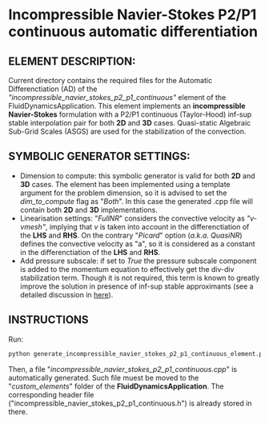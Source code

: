 # Incompressible Navier-Stokes P2/P1 continuous automatic differentiation

## ELEMENT DESCRIPTION:
Current directory contains the required files for the Automatic Differenctiation (AD) of the _"incompressible_navier_stokes_p2_p1_continuous"_ element of the FluidDynamicsApplication. This element implements an **incompressible Navier-Stokes** formulation with a P2/P1 continuous (Taylor-Hood) inf-sup stable interpolation pair for both **2D** and **3D** cases. Quasi-static Algebraic Sub-Grid Scales (ASGS) are used for the stabilization of the convection.

## SYMBOLIC GENERATOR SETTINGS:
*  Dimension to compute: this symbolic generator is valid for both **2D** and **3D** cases. The element has been implemented using a template argument for the problem dimension, so it is advised to set the _dim_to_compute_ flag as "_Both_". In this case the generated .cpp file will contain both **2D** and **3D** implementations.
*  Linearisation settings: "_FullNR_" considers the convective velocity as _"v-vmesh"_, implying that _v_ is taken into account in the differenctiation of the **LHS** and **RHS**. On the contrary "_Picard_" option (_a.k.a. QuasiNR_) defines the convective velocity as "a", so it is considered as a constant in the differenctiation of the **LHS** and **RHS**.
*  Add pressure subscale: if set to _True_ the pressure subscale component is added to the momentum equation to effectively get the div-div stabilization term. Though it is not required, this term is known to greatly improve the solution in presence of inf-sup stable approximants (see a detailed discussion in [here](https://doi.org/10.1016/j.cma.2016.02.026)).

## INSTRUCTIONS
Run:
~~~py
python generate_incompressible_navier_stokes_p2_p1_continuous_element.py
~~~
Then, a file "_incompressible_navier_stokes_p2_p1_continuous.cpp_" is automatically generated. Such file muest be moved to the "_custom_elements_" folder of the **FluidDynamicsApplication**. The corresponding header file ("incompressible_navier_stokes_p2_p1_continuous.h") is already stored in there.
